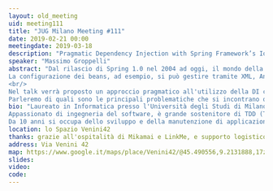 ```yaml
---
layout: old_meeting
uid: meeting111
title: "JUG Milano Meeting #111"
date: 2019-02-21 00:00
meetingdate: 2019-03-18
description: "Pragmatic Dependency Injection with Spring Framework’s IoC container"
speaker: "Massimo Groppelli"
abstract: "Dal rilascio di Spring 1.0 nel 2004 ad oggi, il mondo della Dependency Injection (DI) in Java è molto cambiato grazie alla nascita di soluzioni alternative per svariate tipologie di problemi.<br/>
La configurazione dei beans, ad esempio, si può gestire tramite XML, Annotations e JavaConfig; sono state introdotte le specifiche JSR-330 e JSR-299 nel tentativo di standardizzare la DI e più recentemente, sono nati frameworks come Dagger, che eseguono la validazione del grafo di oggetti a compile-time e non più a runtime.
<br/>
Nel talk verrà proposto un approccio pragmatico all'utilizzo della DI con Spring, fondato sull'esperienza maturata negli anni dal relatore.<br/>
Parleremo di quali sono le principali problematiche che si incontrano quando si utilizza un Dependency Injector e di come possono essere risolte in determinate casistiche."
bio: "Laureato in Informatica presso l'Università degli Studi di Milano, ha iniziato a programmare in Symbian C++ su dispositivi Nokia nel 2008.
Appassionato di ingegneria del software, è grande sostenitore di TDD (Test Driven Development) e DDD (Domain Driven Design).
Da 10 anni si occupa dello sviluppo e della manutenzione di applicazioni web con backend in Java, prevalentemente nel dominio contabile e fiscale."
location: lo Spazio Venini42
thanks: grazie all'ospitalità di Mikamai e LinkMe, e supporto logistico di Credimi
address: Via Venini 42
map: https://www.google.it/maps/place/Venini42/@45.490556,9.2131888,17z/data=!3m1!4b1!4m5!3m4!1s0x4786c6de20e6362f:0xc95afb6f555f4ed6!8m2!3d45.490556!4d9.2153775
slides: 
video: 
code: 
---
```

